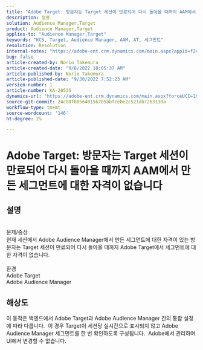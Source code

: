 ```yaml
---
title: "Adobe Target: 방문자는 Target 세션이 만료되어 다시 돌아올 때까지 AAM에서 만든 세그먼트에 대한 자격이 없습니다."
description: 설명
solution: Audience Manager,Target
product: Audience Manager,Target
applies-to: "Audience Manager,Target"
keywords: "KCS, Target, Audience Manager, AAM, AT, 세그먼트"
resolution: Resolution
internal-notes: "https://adobe-ent.crm.dynamics.com/main.aspx?appid=f2e74f34-7119-ea11-a811-000d3a5936c5&forceUCI=1&newWindow=true&pagetype=entityrecord&etn=knowledgearticle&id=45e8e885-2b47-e911-a952-000d3a34ebb5"
bug: false
article-created-by: Norio Takemura
article-created-date: "9/8/2022 10:05:37 AM"
article-published-by: Norio Takemura
article-published-date: "9/30/2022 7:52:23 AM"
version-number: 1
article-number: KA-20535
dynamics-url: "https://adobe-ent.crm.dynamics.com/main.aspx?forceUCI=1&pagetype=entityrecord&etn=knowledgearticle&id=59671ac2-5d2f-ed11-9db1-002248086d3d"
source-git-commit: 24c88f8056401567b5bbfcebe2c521db7263130a
workflow-type: tm+mt
source-wordcount: '146'
ht-degree: 2%

---
```


# Adobe Target: 방문자는 Target 세션이 만료되어 다시 돌아올 때까지 AAM에서 만든 세그먼트에 대한 자격이 없습니다

## 설명

<br>문제/증상<br>현재 세션에서 Adobe Audience Manager에서 만든 세그먼트에 대한 자격이 있는 방문자는 Target 세션이 만료되어 다시 돌아올 때까지 Adobe Target에서 세그먼트에 대한 자격이 없습니다.<br><br>환경<br>Adobe Target
<br>Adobe Audience Manager

## 해상도


이 동작은 백엔드에서 Adobe Target과 Adobe Audience Manager 간의 통합 설정에 따라 다릅니다.  이 경우 Target이 세션당 실시간으로 표시되지 않고 Adobe Audience Manager 세그먼트를 한 번 확인하도록 구성됩니다.  Adobe에서 관리하며 UI에서 변경할 수 없습니다.
